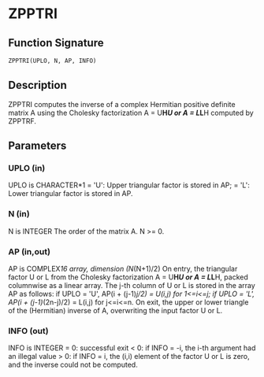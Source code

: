 # ZPPTRI

## Function Signature

```fortran
ZPPTRI(UPLO, N, AP, INFO)
```

## Description


 ZPPTRI computes the inverse of a complex Hermitian positive definite
 matrix A using the Cholesky factorization A = U**H*U or A = L*L**H
 computed by ZPPTRF.

## Parameters

### UPLO (in)

UPLO is CHARACTER*1 = 'U': Upper triangular factor is stored in AP; = 'L': Lower triangular factor is stored in AP.

### N (in)

N is INTEGER The order of the matrix A. N >= 0.

### AP (in,out)

AP is COMPLEX*16 array, dimension (N*(N+1)/2) On entry, the triangular factor U or L from the Cholesky factorization A = U**H*U or A = L*L**H, packed columnwise as a linear array. The j-th column of U or L is stored in the array AP as follows: if UPLO = 'U', AP(i + (j-1)*j/2) = U(i,j) for 1<=i<=j; if UPLO = 'L', AP(i + (j-1)*(2n-j)/2) = L(i,j) for j<=i<=n. On exit, the upper or lower triangle of the (Hermitian) inverse of A, overwriting the input factor U or L.

### INFO (out)

INFO is INTEGER = 0: successful exit < 0: if INFO = -i, the i-th argument had an illegal value > 0: if INFO = i, the (i,i) element of the factor U or L is zero, and the inverse could not be computed.

